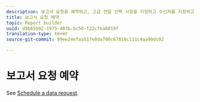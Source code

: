 ```yaml
---
description: 보고서 요청을 예약하고, 고급 전달 선택 사항을 지정하고 수신자를 지정하고 예약 내역을 볼 수 있습니다. 고급 전달 선택 사항을 사용하면 특정 시간에 또는 특정 간격으로 전송할 보고서를 구성할 수 있습니다. 보고서 전송 시 사용할 파일 형식을 지정할 수도 있습니다.
title: 보고서 요청 예약
topic: Report builder
uuid: d9b65b82-1975-403b-bc50-f22cfea6019f
translation-type: tm+mt
source-git-commit: 99ee24efaa517e8da700c67818c111c4aa90dc02

---
```



# 보고서 요청 예약

See [Schedule a data request](/help/analyze/report-builder/t-schedule-a-data-request.md).
